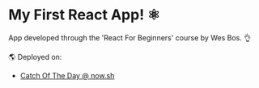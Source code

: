 # My First React App! ⚛️
App developed through the 'React For Beginners' course by Wes Bos. 👌

🌎 Deployed on:

- [Catch Of The Day @ now.sh](https://ns-ogfczrdava.now.sh/)
